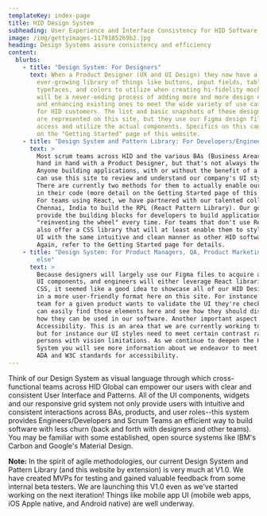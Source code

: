 ```yaml
---
templateKey: index-page
title: HID Design System
subheading: User Experience and Interface Consistency for HID Software Products
image: /img/gettyimages-1179185269b2.jpg
heading: Design Systems assure consistency and efficiency
content:
  blurbs:
    - title: "Design System: For Designers"
      text: When a Product Designer (UX and UI Design) they now have a substantial and
        ever-growing library of things like buttons, input fields, tables,
        typefaces, and colors to utilize when creating hi-fidelity mockups. This
        will be a never-ending process of adding more and more design elements
        and enhancing existing ones to meet the wide variety of use cases needed
        for HID customers. The list and basic snapshots of those design elements
        are represented on this site, but they use our Figma design files to
        access and utilize the actual components. Specifics on this can be found
        on the "Getting Started" page of this website.
    - title: "Design System and Pattern Library: For Developers/Engineers"
      text: >
        Most scrum teams across HID and the various BAs (Business Areas) work
        hand in hand with a Product Designer, but that's not always the case.
        Anyone building applications, with or without the benefit of a designer,
        can use this site to review and understand our company's UI styles.
        There are currently two methods for them to actually enable our styles
        in their code (more detail on the Getting Started page of this site).
        For teams using React, we have partnered with our talented colleagues in
        Chennai, India to build the RPL (React Pattern Library). Our goal is to
        provide the building blocks for developers to build applications without
        "reinventing the wheel" every time. For teams that don't use React, we
        also offer a CSS library that will at least enable them to style their
        UI with the same intuitive and clean manner as other HID software.
        Again, refer to the Getting Started page for details.
    - title: "Design System: For Product Managers, QA, Product Marketing and everyone
        else"
      text: >
        Because designers will largely use our Figma files to acquire all of our
        UI components, and engineers will either leverage React libraries or
        CSS, it seemed like a good idea to showcase all of our HID Design System
        in a more user-friendly format here on this site. For instance if the QA
        team for a given product wants to validate the UI they're checking, they
        can easily find those elements here and see how they should display and
        how they can be used in our software. Another important aspect is
        Accessibility. This is an area that we are currently working to expand,
        but for instance our UI styles need to meet certain contrast ratios for
        persons with vision limitations. As we continue to deepen the HID Design
        System you will see more information about we endeavor to meet or exceed
        ADA and W3C standards for accessibility.
---
```

T﻿hink of our Design System as visual language through which cross-functional teams across HID Global can empower our users with clear and consistent User Interface and Patterns. All of the UI components, widgets and our responsive grid system not only provide users with intuitive and consistent interactions across BAs, products, and user roles--this system provides Engineers/Developers and Scrum Teams an efficient way to build software with less churn (back and forth with designers and other teams). You may be familiar with some established, open source systems like IBM's Carbon and Google's Material Design. 

**N﻿ote:** In the spirit of agile methodologies, our current Design System and Pattern Library (and this website by extension) is very much at V1.0. We have created MVPs for testing and gained valuable feedback from some internal beta testers. We are launching this V1.0 even as we've started working on the next iteration! Things like mobile app UI (mobile web apps, iOS Apple native, and Android native) are well underway.